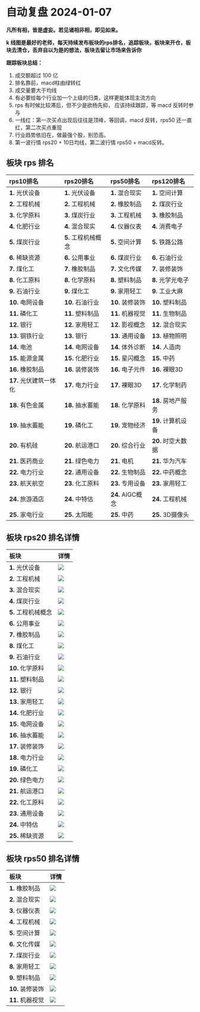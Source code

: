 # 自动复盘 2024-01-07

**凡所有相，皆是虚妄。若见诸相非相，即见如来。**

**k 线图是最好的老师，每天持续发布板块的rps排名，追踪板块，板块来开仓，板块去清仓，丢弃自以为是的想法，板块去留让市场来告诉你**
        
**跟踪板块总结：**
1. 成交额超过 100 亿
2. 排名靠前，macd柱由绿转红
3. 成交量要大于均线
4. 有必要给每个行业加一个上级的归类，这样更能体现主流方向
5. rps 有时候比较滞后，但不少是欲杨先抑， 应该持续跟踪，等 macd 反转时参与
6. 一线红：第一次买点出现后往往是顶峰，等回调，macd 反转，rps50 还一直红，第二次买点重现
7. 行业趋势依旧在，做最强个股，别恐高。
8. 第一波行情 rps20 + 10日均线，第二波行情 rps50 + macd反转。
        
## 板块 rps 排名
| rps10排名              | rps20排名           | rps50排名        | rps120排名         |
|:-----------------------|:--------------------|:-----------------|:-------------------|
| **1.** 光伏设备        | **1.** 光伏设备     | **1.** 混合现实  | **1.** 空间计算    |
| **2.** 工程机械        | **2.** 工程机械     | **2.** 橡胶制品  | **2.** 煤炭行业    |
| **3.** 化学原料        | **3.** 煤炭行业     | **3.** 工程机械  | **3.** 橡胶制品    |
| **4.** 化肥行业        | **4.** 混合现实     | **4.** 仪器仪表  | **4.** 消费电子    |
| **5.** 煤炭行业        | **5.** 工程机械概念 | **5.** 空间计算  | **5.** 铁路公路    |
| **6.** 稀缺资源        | **6.** 公用事业     | **6.** 煤炭行业  | **6.** 石油行业    |
| **7.** 煤化工          | **7.** 橡胶制品     | **7.** 文化传媒  | **7.** 装修装饰    |
| **8.** 化工原料        | **8.** 化学原料     | **8.** 塑料制品  | **8.** 光学光电子  |
| **9.** 石油行业        | **9.** 煤化工       | **9.** 家用轻工  | **9.** 工业大麻    |
| **10.** 电网设备       | **10.** 石油行业    | **10.** 装修装饰 | **10.** 塑料制品   |
| **11.** 磷化工         | **11.** 塑料制品    | **11.** 机器视觉 | **11.** 生物制品   |
| **12.** 银行           | **12.** 家用轻工    | **12.** 影视概念 | **12.** 混合现实   |
| **13.** 钢铁行业       | **13.** 银行        | **13.** 通用设备 | **13.** 植物照明   |
| **14.** 电池           | **14.** 电网设备    | **14.** 体外诊断 | **14.** 人造肉     |
| **15.** 能源金属       | **15.** 化肥行业    | **15.** 星闪概念 | **15.** 中药       |
| **16.** 橡胶制品       | **16.** 装修装饰    | **16.** 电子元件 | **16.** 裸眼3D     |
| **17.** 光伏建筑一体化 | **17.** 电力行业    | **17.** 裸眼3D   | **17.** 化学制药   |
| **18.** 有色金属       | **18.** 抽水蓄能    | **18.** 化学原料 | **18.** 房地产服务 |
| **19.** 抽水蓄能       | **19.** 磷化工      | **19.** 宠物经济 | **19.** 计算机设备 |
| **20.** 有机硅         | **20.** 航运港口    | **20.** 综合行业 | **20.** 时空大数据 |
| **21.** 医药商业       | **21.** 绿色电力    | **21.** 电机     | **21.** 华为汽车   |
| **22.** 电力行业       | **22.** 通用设备    | **22.** 生物制品 | **22.** 中药概念   |
| **23.** 航天航空       | **23.** 化工原料    | **23.** 专用设备 | **23.** 家用轻工   |
| **24.** 旅游酒店       | **24.** 中特估      | **24.** AIGC概念 | **24.** 工程机械   |
| **25.** 家电行业       | **25.** 太阳能      | **25.** 中药     | **25.** 3D摄像头   |
## 板块 rps20 排名详情
| 板块                | 详情                                                                                                |
|:--------------------|:----------------------------------------------------------------------------------------------------|
| **1.** 光伏设备     | ![](https://sykent-blog-image.oss-cn-beijing.aliyuncs.com/quant/image/2024/1/1704614559221-tmp.jpg) |
| **2.** 工程机械     | ![](https://sykent-blog-image.oss-cn-beijing.aliyuncs.com/quant/image/2024/1/1704614562467-tmp.jpg) |
| **3.** 混合现实     | ![](https://sykent-blog-image.oss-cn-beijing.aliyuncs.com/quant/image/2024/1/1704614563880-tmp.jpg) |
| **4.** 煤炭行业     | ![](https://sykent-blog-image.oss-cn-beijing.aliyuncs.com/quant/image/2024/1/1704614565376-tmp.jpg) |
| **5.** 工程机械概念 | ![](https://sykent-blog-image.oss-cn-beijing.aliyuncs.com/quant/image/2024/1/1704614567045-tmp.jpg) |
| **6.** 公用事业     | ![](https://sykent-blog-image.oss-cn-beijing.aliyuncs.com/quant/image/2024/1/1704614568623-tmp.jpg) |
| **7.** 橡胶制品     | ![](https://sykent-blog-image.oss-cn-beijing.aliyuncs.com/quant/image/2024/1/1704614570017-tmp.jpg) |
| **8.** 煤化工       | ![](https://sykent-blog-image.oss-cn-beijing.aliyuncs.com/quant/image/2024/1/1704614571560-tmp.jpg) |
| **9.** 石油行业     | ![](https://sykent-blog-image.oss-cn-beijing.aliyuncs.com/quant/image/2024/1/1704614573057-tmp.jpg) |
| **10.** 化学原料    | ![](https://sykent-blog-image.oss-cn-beijing.aliyuncs.com/quant/image/2024/1/1704614574497-tmp.jpg) |
| **11.** 塑料制品    | ![](https://sykent-blog-image.oss-cn-beijing.aliyuncs.com/quant/image/2024/1/1704614575827-tmp.jpg) |
| **12.** 银行        | ![](https://sykent-blog-image.oss-cn-beijing.aliyuncs.com/quant/image/2024/1/1704614577215-tmp.jpg) |
| **13.** 家用轻工    | ![](https://sykent-blog-image.oss-cn-beijing.aliyuncs.com/quant/image/2024/1/1704614578664-tmp.jpg) |
| **14.** 化肥行业    | ![](https://sykent-blog-image.oss-cn-beijing.aliyuncs.com/quant/image/2024/1/1704614580098-tmp.jpg) |
| **15.** 电网设备    | ![](https://sykent-blog-image.oss-cn-beijing.aliyuncs.com/quant/image/2024/1/1704614581518-tmp.jpg) |
| **16.** 抽水蓄能    | ![](https://sykent-blog-image.oss-cn-beijing.aliyuncs.com/quant/image/2024/1/1704614582885-tmp.jpg) |
| **17.** 装修装饰    | ![](https://sykent-blog-image.oss-cn-beijing.aliyuncs.com/quant/image/2024/1/1704614584179-tmp.jpg) |
| **18.** 电力行业    | ![](https://sykent-blog-image.oss-cn-beijing.aliyuncs.com/quant/image/2024/1/1704614585442-tmp.jpg) |
| **19.** 磷化工      | ![](https://sykent-blog-image.oss-cn-beijing.aliyuncs.com/quant/image/2024/1/1704614586822-tmp.jpg) |
| **20.** 绿色电力    | ![](https://sykent-blog-image.oss-cn-beijing.aliyuncs.com/quant/image/2024/1/1704614588167-tmp.jpg) |
| **21.** 航运港口    | ![](https://sykent-blog-image.oss-cn-beijing.aliyuncs.com/quant/image/2024/1/1704614589570-tmp.jpg) |
| **22.** 化工原料    | ![](https://sykent-blog-image.oss-cn-beijing.aliyuncs.com/quant/image/2024/1/1704614590865-tmp.jpg) |
| **23.** 通用设备    | ![](https://sykent-blog-image.oss-cn-beijing.aliyuncs.com/quant/image/2024/1/1704614592227-tmp.jpg) |
| **24.** 中特估      | ![](https://sykent-blog-image.oss-cn-beijing.aliyuncs.com/quant/image/2024/1/1704614593295-tmp.jpg) |
| **25.** 稀缺资源    | ![](https://sykent-blog-image.oss-cn-beijing.aliyuncs.com/quant/image/2024/1/1704614594646-tmp.jpg) |
## 板块 rps50 排名详情
| 板块             | 详情                                                                                                |
|:-----------------|:----------------------------------------------------------------------------------------------------|
| **1.** 橡胶制品  | ![](https://sykent-blog-image.oss-cn-beijing.aliyuncs.com/quant/image/2024/1/1704614596111-tmp.jpg) |
| **2.** 混合现实  | ![](https://sykent-blog-image.oss-cn-beijing.aliyuncs.com/quant/image/2024/1/1704614597134-tmp.jpg) |
| **3.** 仪器仪表  | ![](https://sykent-blog-image.oss-cn-beijing.aliyuncs.com/quant/image/2024/1/1704614598585-tmp.jpg) |
| **4.** 工程机械  | ![](https://sykent-blog-image.oss-cn-beijing.aliyuncs.com/quant/image/2024/1/1704614599850-tmp.jpg) |
| **5.** 空间计算  | ![](https://sykent-blog-image.oss-cn-beijing.aliyuncs.com/quant/image/2024/1/1704614601091-tmp.jpg) |
| **6.** 文化传媒  | ![](https://sykent-blog-image.oss-cn-beijing.aliyuncs.com/quant/image/2024/1/1704614602588-tmp.jpg) |
| **7.** 煤炭行业  | ![](https://sykent-blog-image.oss-cn-beijing.aliyuncs.com/quant/image/2024/1/1704614604101-tmp.jpg) |
| **8.** 家用轻工  | ![](https://sykent-blog-image.oss-cn-beijing.aliyuncs.com/quant/image/2024/1/1704614605638-tmp.jpg) |
| **9.** 塑料制品  | ![](https://sykent-blog-image.oss-cn-beijing.aliyuncs.com/quant/image/2024/1/1704614607026-tmp.jpg) |
| **10.** 装修装饰 | ![](https://sykent-blog-image.oss-cn-beijing.aliyuncs.com/quant/image/2024/1/1704614608554-tmp.jpg) |
| **11.** 机器视觉 | ![](https://sykent-blog-image.oss-cn-beijing.aliyuncs.com/quant/image/2024/1/1704614611525-tmp.jpg) |
